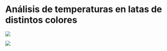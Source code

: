 # Análisis de temperaturas en latas de distintos colores
![](https://raw.githubusercontent.com/Santocoyo/Analisis-de-temperaturas-en-latas-de-distintos-colores/master/Images/An%C3%A1lisis_de_temperaturas_en_latas_de_diversos_colores.png)

![](https://raw.githubusercontent.com/Santocoyo/Analisis-de-temperaturas-en-latas-de-distintos-colores/master/Images/Esquem%C3%A1tica%20microSD%20reloj%20DS18B20_bb.png)
